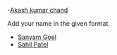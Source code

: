 -[Akash kumar chand](https://github.com/Akash6299625764/)<br>

Add your name in the given format.

- [Sanyam Goel](https://github.com/hexwhiz/)<br>
- [Sahil Patel](https://github.com/Sahilpatel2507/)<br>
